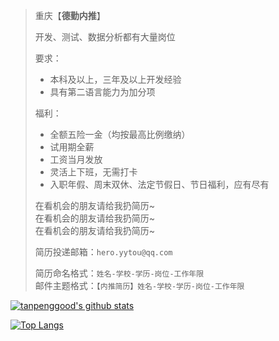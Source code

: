 > 重庆【**德勤内推**】
> 
> 开发、测试、数据分析都有大量岗位
> 
> 要求：
> - 本科及以上，三年及以上开发经验
> - 具有第二语言能力为加分项
> 
> 福利：
> - 全额五险一金（均按最高比例缴纳）
> - 试用期全薪
> - 工资当月发放
> - 灵活上下班，无需打卡
> - 入职年假、周末双休、法定节假日、节日福利，应有尽有
>
> 在看机会的朋友请给我扔简历~<br/>
> 在看机会的朋友请给我扔简历~<br/>
> 在看机会的朋友请给我扔简历~<br/>
>
> 简历投递邮箱：`hero.yytou@qq.com`
>
> 简历命名格式：`姓名-学校-学历-岗位-工作年限`<br/>
> 邮件主题格式：`【内推简历】姓名-学校-学历-岗位-工作年限`

[![tanpenggood's github stats](https://github-readme-stats.vercel.app/api?username=tanpenggood&show_icons=true&theme=cobalt)](https://github.com/anuraghazra/github-readme-stats) 

[![Top Langs](https://github-readme-stats.vercel.app/api/top-langs/?username=tanpenggood&layout=)](https://github.com/anuraghazra/github-readme-stats)
